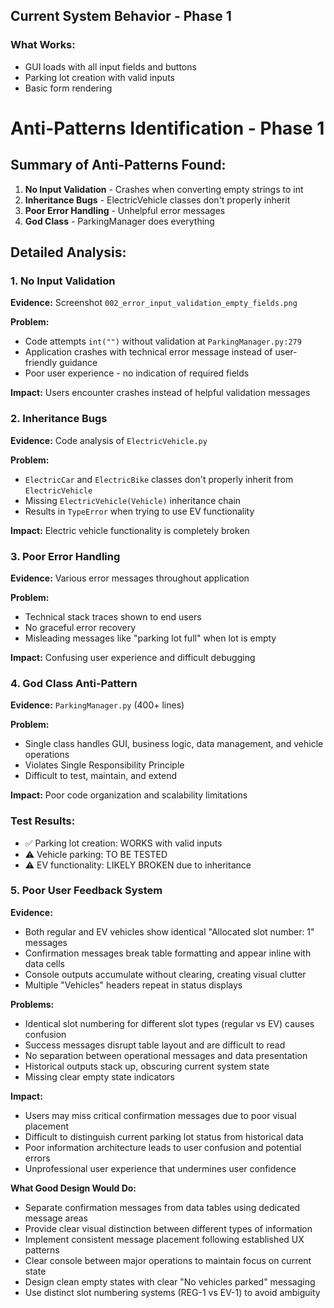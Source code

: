 ## Current System Behavior - Phase 1

### What Works:
- GUI loads with all input fields and buttons
- Parking lot creation with valid inputs
- Basic form rendering

# Anti-Patterns Identification - Phase 1

## Summary of Anti-Patterns Found:

1. **No Input Validation** - Crashes when converting empty strings to int
2. **Inheritance Bugs** - ElectricVehicle classes don't properly inherit  
3. **Poor Error Handling** - Unhelpful error messages
4. **God Class** - ParkingManager does everything

## Detailed Analysis:

### 1. No Input Validation
**Evidence:** Screenshot `002_error_input_validation_empty_fields.png`

**Problem:** 
- Code attempts `int("")` without validation at `ParkingManager.py:279`
- Application crashes with technical error message instead of user-friendly guidance
- Poor user experience - no indication of required fields

**Impact:** Users encounter crashes instead of helpful validation messages

### 2. Inheritance Bugs  
**Evidence:** Code analysis of `ElectricVehicle.py`

**Problem:**
- `ElectricCar` and `ElectricBike` classes don't properly inherit from `ElectricVehicle`
- Missing `ElectricVehicle(Vehicle)` inheritance chain
- Results in `TypeError` when trying to use EV functionality

**Impact:** Electric vehicle functionality is completely broken

### 3. Poor Error Handling
**Evidence:** Various error messages throughout application

**Problem:**
- Technical stack traces shown to end users
- No graceful error recovery
- Misleading messages like "parking lot full" when lot is empty

**Impact:** Confusing user experience and difficult debugging

### 4. God Class Anti-Pattern
**Evidence:** `ParkingManager.py` (400+ lines)

**Problem:**
- Single class handles GUI, business logic, data management, and vehicle operations
- Violates Single Responsibility Principle
- Difficult to test, maintain, and extend

**Impact:** Poor code organization and scalability limitations

### Test Results:
- ✅ Parking lot creation: WORKS with valid inputs
- ⚠️ Vehicle parking: TO BE TESTED
- ⚠️ EV functionality: LIKELY BROKEN due to inheritance

### 5. Poor User Feedback System

**Evidence:** 
- Both regular and EV vehicles show identical "Allocated slot number: 1" messages
- Confirmation messages break table formatting and appear inline with data cells
- Console outputs accumulate without clearing, creating visual clutter
- Multiple "Vehicles" headers repeat in status displays

**Problems:**
- Identical slot numbering for different slot types (regular vs EV) causes confusion
- Success messages disrupt table layout and are difficult to read
- No separation between operational messages and data presentation
- Historical outputs stack up, obscuring current system state
- Missing clear empty state indicators

**Impact:** 
- Users may miss critical confirmation messages due to poor visual placement
- Difficult to distinguish current parking lot status from historical data
- Poor information architecture leads to user confusion and potential errors
- Unprofessional user experience that undermines user confidence

**What Good Design Would Do:**
- Separate confirmation messages from data tables using dedicated message areas
- Provide clear visual distinction between different types of information
- Implement consistent message placement following established UX patterns
- Clear console between major operations to maintain focus on current state
- Design clean empty states with clear "No vehicles parked" messaging
- Use distinct slot numbering systems (REG-1 vs EV-1) to avoid ambiguity